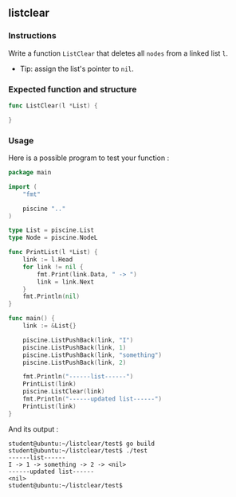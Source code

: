 ## listclear

### Instructions

Write a function `ListClear` that deletes all `nodes` from a linked list `l`.

- Tip: assign the list's pointer to `nil`.

### Expected function and structure

```go
func ListClear(l *List) {

}
```

### Usage

Here is a possible program to test your function :

```go
package main

import (
	"fmt"

	piscine ".."
)

type List = piscine.List
type Node = piscine.NodeL

func PrintList(l *List) {
	link := l.Head
	for link != nil {
		fmt.Print(link.Data, " -> ")
		link = link.Next
	}
	fmt.Println(nil)
}

func main() {
	link := &List{}

	piscine.ListPushBack(link, "I")
	piscine.ListPushBack(link, 1)
	piscine.ListPushBack(link, "something")
	piscine.ListPushBack(link, 2)

	fmt.Println("------list------")
	PrintList(link)
	piscine.ListClear(link)
	fmt.Println("------updated list------")
	PrintList(link)
}
```

And its output :

```console
student@ubuntu:~/listclear/test$ go build
student@ubuntu:~/listclear/test$ ./test
------list------
I -> 1 -> something -> 2 -> <nil>
------updated list------
<nil>
student@ubuntu:~/listclear/test$
```
